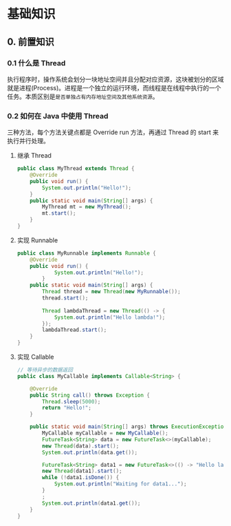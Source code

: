 # 基础知识

## 0. 前置知识

### 0.1 什么是 Thread

执行程序时，操作系统会划分一块地址空间并且分配对应资源，这块被划分的区域就是进程(Process)。进程是一个独立的运行环境，而线程是在线程中执行的一个任务。本质区别是`是否单独占有内存地址空间及其他系统资源`。



### 0.2 如何在 Java 中使用 Thread

三种方法，每个方法关键点都是 Override run 方法，再通过 Thread 的 start 来执行并行处理。

1. 继承 Thread

   ```java
   public class MyThread extends Thread {
       @Override
       public void run() {
           System.out.println("Hello!");
       }
       public static void main(String[] args) {
           MyThread mt = new MyThread();
           mt.start();
       }
   }
   ```

   

2. 实现 Runnable

   ```java
   public class MyRunnable implements Runnable {
       @Override
       public void run() {
               System.out.println("Hello!");
           }
       public static void main(String[] args) {
           Thread thread = new Thread(new MyRunnable());
           thread.start();
           
           Thread lambdaThread = new Thread(() -> {
               System.out.println("Hello lambda!");
           });
           lambdaThread.start();
       }
   }
   ```

   

3. 实现 Callable

   ```java
   // 等待异步的数据返回
   public class MyCallable implements Callable<String> {
   
       @Override
       public String call() throws Exception {
           Thread.sleep(5000);
           return "Hello!";
       }
   
       public static void main(String[] args) throws ExecutionException, InterruptedException {
           MyCallable myCallable = new MyCallable();
           FutureTask<String> data = new FutureTask<>(myCallable);
           new Thread(data).start();
           System.out.println(data.get());
   
           FutureTask<String> data1 = new FutureTask<>(() -> "Hello lambda!");
           new Thread(data1).start();
           while (!data1.isDone()) {
               System.out.println("Waiting for data1...");
           }
           ;
           System.out.println(data1.get());
       }
   }
   ```

   